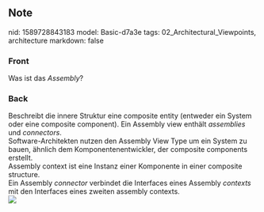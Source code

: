 ## Note
nid: 1589728843183
model: Basic-d7a3e
tags: 02_Architectural_Viewpoints, architecture
markdown: false

### Front
Was ist das <i>Assembly</i>?

### Back
<div>
  Beschreibt die innere Struktur eine composite entity (entweder
  ein System oder eine composite component). Ein Assembly view
  enthält <i>assemblies</i> und <i>connectors</i>.
</div>
<div>
  Software-Architekten nutzen den Assembly View Type um ein System
  zu bauen, ähnlich dem Komponentenentwickler, der composite
  components erstellt.
</div>
<div>
  Assembly context ist eine Instanz einer Komponente in einer
  composite structure.
</div>
<div>
  Ein Assembly <i>connector</i> verbindet die Interfaces eines
  Assembly <i>contexts</i> mit den Interfaces eines zweiten
  assembly contexts.
</div>
<div><img src=
paste-43666f2e608978314aa04973d618fb71f434bca9.jpg></div>
